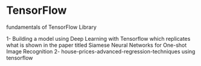 # TensorFlow
fundamentals of TensorFlow Library 

1- Building a model using Deep Learning with Tensorflow which replicates what is shown in the paper titled Siamese Neural Networks for One-shot Image Recognition
2- house-prices-advanced-regression-techniques using tensorflow

